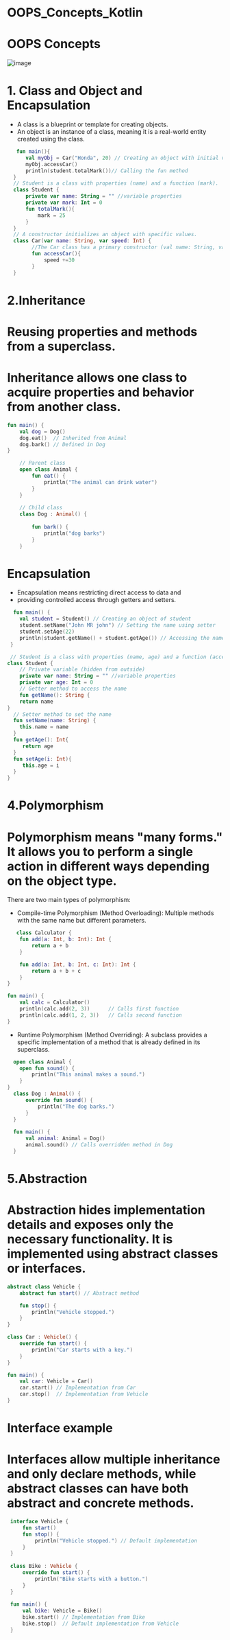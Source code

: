 # OOPS_Concepts_Kotlin
# OOPS Concepts 
![image](https://github.com/user-attachments/assets/43fffdb8-5f3e-48cb-82ee-96d9f55f196c)

# 1. Class and Object and Encapsulation
 - A class is a blueprint or template for creating objects. 
 - An object is an instance of a class, meaning it is a real-world entity created using the class.
```kotlin
   fun main(){
      val myObj = Car("Honda", 20) // Creating an object with initial values using constructor
      myObj.accessCar()
      println(student.totalMark())// Calling the fun method
  }
  // Student is a class with properties (name) and a function (mark).
  class Student {
      private var name: String = "" //variable properties
      private var mark: Int = 0
      fun totalMark(){
          mark = 25
      }
  }
  // A constructor initializes an object with specific values.
  class Car(var name: String, var speed: Int) {
        //The Car class has a primary constructor (val name: String, var speed: Int).
        fun accessCar(){
            speed +=30
        }
  }
```

# 2.Inheritance
# Reusing properties and methods from a superclass.
# Inheritance allows one class to acquire properties and behavior from another class.

  ```kotlin
  fun main() {
      val dog = Dog()
      dog.eat()  // Inherited from Animal
      dog.bark() // Defined in Dog
  }

      // Parent class
      open class Animal {
          fun eat() {
              println("The animal can drink water")
          }
      }
      
      // Child class
      class Dog : Animal() {
      
          fun bark() {
              println("dog barks")
          }
      }
```

# Encapsulation
 - Encapsulation means restricting direct access to data and
 - providing controlled access through getters and setters.
```kotlin
  fun main() {
    val student = Student() // Creating an object of student
    student.setName("John MR john") // Setting the name using setter
    student.setAge(22)
    println(student.getName() + student.getAge()) // Accessing the name using getter
 }

 // Student is a class with properties (name, age) and a function (accelerate).
class Student {
    // Private variable (hidden from outside)
    private var name: String = "" //variable properties
    private var age: Int = 0
    // Getter method to access the name
    fun getName(): String {
    return name
}
  // Setter method to set the name
  fun setName(name: String) {
    this.name = name
  }
  fun getAge(): Int{
     return age
  }
  fun setAge(i: Int){
     this.age = i
  }
}
```
# 4.Polymorphism
# Polymorphism means "many forms." It allows you to perform a single action in different ways depending on the object type. 
There are two main types of polymorphism:
- Compile-time Polymorphism (Method Overloading): Multiple methods with the same name but different parameters.
```kotlin
   class Calculator {
    fun add(a: Int, b: Int): Int {
        return a + b
    }

    fun add(a: Int, b: Int, c: Int): Int {
        return a + b + c
    }
}

fun main() {
    val calc = Calculator()
    println(calc.add(2, 3))      // Calls first function
    println(calc.add(1, 2, 3))   // Calls second function
}
```
- Runtime Polymorphism (Method Overriding): A subclass provides a specific implementation of a method that is already defined in its superclass.
```kotlin
  open class Animal {
    open fun sound() {
        println("This animal makes a sound.")
    }
}
  class Dog : Animal() {
      override fun sound() {
          println("The dog barks.")
      }
  }
  
  fun main() {
      val animal: Animal = Dog()
      animal.sound() // Calls overridden method in Dog
  }
```
# 5.Abstraction
# Abstraction hides implementation details and exposes only the necessary functionality. It is implemented using abstract classes or interfaces.

```kotlin
abstract class Vehicle {
    abstract fun start() // Abstract method

    fun stop() {
        println("Vehicle stopped.")
    }
}

class Car : Vehicle() {
    override fun start() {
        println("Car starts with a key.")
    }
}

fun main() {
    val car: Vehicle = Car()
    car.start() // Implementation from Car
    car.stop()  // Implementation from Vehicle
}
```

# Interface example
# Interfaces allow multiple inheritance and only declare methods, while abstract classes can have both abstract and concrete methods.
```kotlin
 interface Vehicle {
     fun start()
     fun stop() {
         println("Vehicle stopped.") // Default implementation
     }
 }
 
 class Bike : Vehicle {
     override fun start() {
         println("Bike starts with a button.")
     }
 }
 
 fun main() {
     val bike: Vehicle = Bike()
     bike.start() // Implementation from Bike
     bike.stop()  // Default implementation from Vehicle
 }
```
